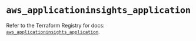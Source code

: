 # `aws_applicationinsights_application`

Refer to the Terraform Registry for docs: [`aws_applicationinsights_application`](https://registry.terraform.io/providers/hashicorp/aws/5.34.0/docs/resources/applicationinsights_application).
